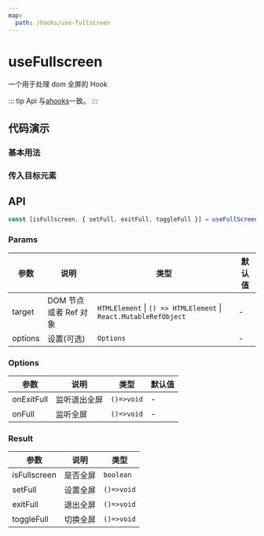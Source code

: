 ```yaml
---
map:
  path: /hooks/use-fullscreen
---
```


# useFullscreen

一个用于处理 dom 全屏的 Hook

::: tip
Api 与[ahooks](https://ahooks.js.org/zh-CN/hooks/dom/use-fullscreen)一致。
:::

## 代码演示

### 基本用法

<demo
  src="./demo/demo1.vue"
  language="vue"
  desc="使用 ref 设置需要全屏的元素。">
</demo>

### 传入目标元素

<demo
  src="./demo/demo2.vue"
  language="vue"
  desc="传入一个元素。">
</demo>

## API

```typescript
const [isFullscreen, { setFull, exitFull, toggleFull }] = useFullScreen(target, options?:Options);
```

### Params

| 参数    | 说明                  | 类型                                                             | 默认值 |
| ------- | --------------------- | ---------------------------------------------------------------- | ------ |
| target  | DOM 节点或者 Ref 对象 | `HTMLElement` \| `() => HTMLElement` \| `React.MutableRefObject` | -      |
| options | 设置(可选)            | `Options`                                                        | -      |

### Options

| 参数       | 说明         | 类型       | 默认值 |
| ---------- | ------------ | ---------- | ------ |
| onExitFull | 监听退出全屏 | `()=>void` | -      |
| onFull     | 监听全屏     | `()=>void` | -      |

### Result

| 参数         | 说明     | 类型       |
| ------------ | -------- | ---------- |
| isFullscreen | 是否全屏 | `boolean`  |
| setFull      | 设置全屏 | `()=>void` |
| exitFull     | 退出全屏 | `()=>void` |
| toggleFull   | 切换全屏 | `()=>void` |
